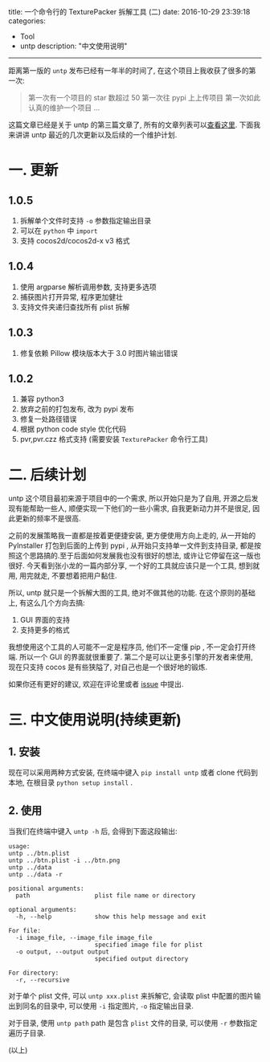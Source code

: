 title: 一个命令行的 TexturePacker 拆解工具  (二)
date: 2016-10-29 23:39:18
categories:
- Tool
- untp
description: "中文使用说明"
---

距离第一版的 `untp` 发布已经有一年半的时间了, 在这个项目上我收获了很多的第一次:

> 第一次有一个项目的 star 数超过 50
第一次往 pypi 上上传项目
第一次如此认真的维护一个项目
...

这篇文章已经是关于 untp 的第三篇文章了, 所有的文章列表可以[查看这里][1]. 下面我来讲讲 untp 最近的几次更新以及后续的一个维护计划.


# 一. 更新

## 1.0.5

1. 拆解单个文件时支持 `-o` 参数指定输出目录
2. 可以在 `python` 中 `import`
3. 支持 cocos2d/cocos2d-x v3 格式

## 1.0.4

1. 使用 argparse 解析调用参数, 支持更多选项
2. 捕获图片打开异常, 程序更加健壮
3. 支持文件夹递归查找所有 plist 拆解

## 1.0.3 

1. 修复依赖 Pillow 模块版本大于 3.0 时图片输出错误

## 1.0.2

1. 兼容 python3
2. 放弃之前的打包发布, 改为 pypi 发布
3. 修复一处路径错误
4. 根据 python code style 优化代码
5. pvr,pvr.czz 格式支持 (需要安装 `TexturePacker` 命令行工具)


# 二. 后续计划

untp 这个项目最初来源于项目中的一个需求, 所以开始只是为了自用, 开源之后发现有能帮助一些人, 顺便实现一下他们的一些小需求, 自我更新动力并不是很足, 因此更新的频率不是很高.

之前的发展策略我一直都是按着更便捷安装, 更方便使用方向上走的, 从一开始的 PyInstaller 打包到后面的上传到 pypi , 从开始只支持单一文件到支持目录, 都是按照这个思路搞的.至于后面如何发展我也没有很好的想法, 或许让它停留在这一版也很好. 今天看到张小龙的一篇内部分享, 一个好的工具就应该只是一个工具, 想到就用, 用完就走, 不要想着把用户黏住.

所以, untp 就只是一个拆解大图的工具, 绝对不做其他的功能. 在这个原则的基础上, 有这么几个方向去搞:

1. GUI 界面的支持
2. 支持更多的格式

我想使用这个工具的人可能不一定是程序员, 他们不一定懂 pip , 不一定会打开终端. 所以一个 GUI 的界面就很重要了. 第二个是可以让更多引擎的开发者来使用, 现在只支持 cocos 是有些狭隘了, 对自己也是一个很好地的锻炼.

如果你还有更好的建议, 欢迎在评论里或者 [issue][2] 中提出.


# 三. 中文使用说明(持续更新)

## 1. 安装

现在可以采用两种方式安装, 在终端中键入 `pip install untp` 或者 clone 代码到本地, 在根目录 `python setup install` .

## 2. 使用

当我们在终端中键入 `untp -h` 后, 会得到下面这段输出:

```
usage:
untp ../btn.plist
untp ../btn.plist -i ../btn.png
untp ../data
untp ../data -r

positional arguments:
  path                  plist file name or directory

optional arguments:
  -h, --help            show this help message and exit

For file:
  -i image_file, --image_file image_file
                        specified image file for plist
  -o output, --output output
                        specified output directory

For directory:
  -r, --recursive
```

对于单个 plist 文件, 可以 `untp xxx.plist` 来拆解它, 会读取 plist 中配置的图片输出到同名的目录中, 可以使用 `-i` 指定图片, `-o` 指定输出目录.

对于目录, 使用 `untp path` path 是包含 `plist` 文件的目录, 可以使用 `-r` 参数指定遍历子目录.

(以上)

[1]: /tags/untp
[2]: https://github.com/justbilt/untp/issues